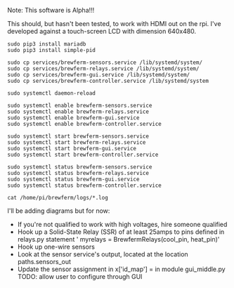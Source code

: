 Note: This software is Alpha!!! 

This should, but hasn't been tested, to work with HDMI out on the rpi. I've developed against a touch-screen LCD with dimension 640x480.

```
sudo pip3 install mariadb
sudo pip3 install simple-pid

sudo cp services/brewferm-sensors.service /lib/systemd/system/
sudo cp services/brewferm-relays.service /lib/systemd/system/
sudo cp services/brewferm-gui.service /lib/systemd/system/
sudo cp services/brewferm-controller.service /lib/systemd/system

sudo systemctl daemon-reload

sudo systemctl enable brewferm-sensors.service
sudo systemctl enable brewferm-relays.service
sudo systemctl enable brewferm-gui.service
sudo systemctl enable brewferm-controller.service

sudo systemctl start brewferm-sensors.service
sudo systemctl start brewferm-relays.service
sudo systemctl start brewferm-gui.service
sudo systemctl start brewferm-controller.service

sudo systemctl status brewferm-sensors.service
sudo systemctl status brewferm-relays.service
sudo systemctl status brewferm-gui.service
sudo systemctl status brewferm-controller.service

cat /home/pi/brewferm/logs/*.log
```

I'll be adding diagrams but for now:
  * If you're not qualified to work with high voltages, hire someone qualified
  * Hook up a Solid-State Relay (SSR) of at least 25amps to pins defined in relays.py statement ' myrelays = BrewfermRelays(cool_pin, heat_pin)'
  * Hook up one-wire sensors
  * Look at the sensor service's output, located at the location paths.sensors_out
  * Update the sensor assignment in    x['id_map'] = in module gui_middle.py  TODO: allow user to configure through GUI
